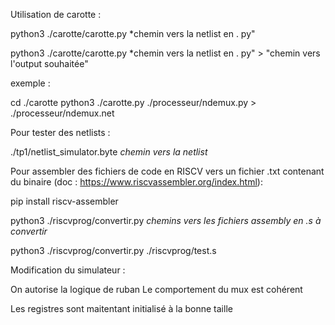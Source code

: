 




Utilisation de carotte : 

python3 ./carotte/carotte.py *chemin vers la netlist en . py"

python3 ./carotte/carotte.py *chemin vers la netlist en . py" > "chemin vers l'output souhaitée"

exemple : 

cd ./carotte
python3 ./carotte.py ./processeur/ndemux.py > ./processeur/ndemux.net






Pour tester des netlists :

./tp1/netlist_simulator.byte *chemin vers la netlist*








Pour assembler des fichiers de code en RISCV vers un fichier .txt contenant du binaire (doc : https://www.riscvassembler.org/index.html): 

pip install riscv-assembler


python3 ./riscvprog/convertir.py  *chemins vers les fichiers assembly en .s à convertir*

python3 ./riscvprog/convertir.py ./riscvprog/test.s




Modification du simulateur :

On autorise la logique de ruban
Le comportement du mux est cohérent 

Les registres sont maitentant initialisé à la bonne taille

